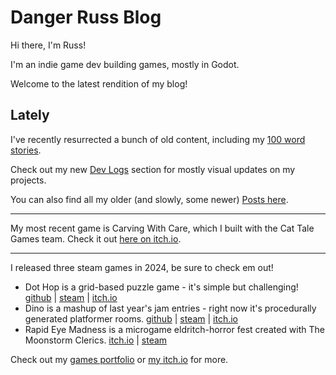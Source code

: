 Danger Russ Blog
====================

Hi there, I'm Russ!

I'm an indie game dev building games, mostly in Godot.

Welcome to the latest rendition of my blog!

## Lately

I've recently resurrected a bunch of old content, including my [100 word stories](/posts/100-worders/).

Check out my new [Dev Logs](/devlogs/) section for mostly visual updates on my projects.

You can also find all my older (and slowly, some newer) [Posts here](/posts/).

---

My most recent game is Carving With Care, which I built with the Cat Tale Games
team. Check it out [here on itch.io](https://cattalegames.itch.io/carving-with-care).

---

I released three steam games in 2024, be sure to check em out!

- Dot Hop is a grid-based puzzle game - it's simple but challenging!
 [github](https://github.com/russmatney/dothop) |
 [steam](https://store.steampowered.com/app/2779710/Dot_Hop/) |
 [itch.io](https://russmatney.itch.io/dot-hop)
- Dino is a mashup of last year's jam entries - right now it's procedurally
 generated platformer rooms.
 [github](https://github.com/russmatney/dino)
| [steam](https://store.steampowered.com/app/2589550/Dino/)
| [itch.io](https://russmatney.itch.io/dino)
- Rapid Eye Madness is a microgame eldritch-horror fest created with The
Moonstorm Clerics.
[itch.io](https://moonstorm-clerics.itch.io/rapid-eye-madness) | [steam](https://store.steampowered.com/app/3248030/Rapid_Eye_Madness)

Check out my [games portfolio](/portfolio/games.md) or [my itch.io](https://russmatney.itch.io) for more.

